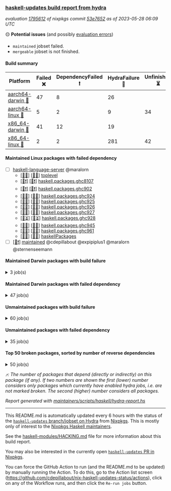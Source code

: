 ### [haskell-updates build report from hydra](https://hydra.nixos.org/jobset/nixpkgs/haskell-updates)
*evaluation [1795612](https://hydra.nixos.org/eval/1795612) of nixpkgs commit [53e7652](https://github.com/NixOS/nixpkgs/commits/53e76520b9706d42e83fd779e67c50e72da40944) as of 2023-05-28 06:09 UTC*

:yellow_circle: **Potential issues** (and possibly [evaluation errors](https://hydra.nixos.org/jobset/nixpkgs/haskell-updates))
  * `maintained` jobset failed.
  * `mergeable` jobset is not finished.

#### Build summary

 | Platform | Failed :x: | DependencyFailed :heavy_exclamation_mark: | HydraFailure :construction: | Unfinished :hourglass_flowing_sand: | Success :heavy_check_mark: | 
 | --- | --- | --- | --- | --- | --- | 
 | [aarch64-darwin :green_apple:](https://hydra.nixos.org/eval/1795612?filter=.aarch64-darwin) | 47 | 8 | 26 |  | 6433 | 
 | [aarch64-linux :iphone:](https://hydra.nixos.org/eval/1795612?filter=.aarch64-linux) | 5 | 2 | 9 | 34 | 6559 | 
 | [x86_64-darwin :apple:](https://hydra.nixos.org/eval/1795612?filter=.x86_64-darwin) | 41 | 12 | 19 |  | 6462 | 
 | [x86_64-linux :penguin:](https://hydra.nixos.org/eval/1795612?filter=.x86_64-linux) | 2 | 2 | 281 | 42 | 6329 | 
#### Maintained Linux packages with failed dependency
- [ ] [haskell-language-server](https://hydra.nixos.org/eval/1795612?filter=haskell-language-server) @maralorn
  - [[:iphone::construction:]](https://hydra.nixos.org/build/220674954) [[:penguin::construction:]](https://hydra.nixos.org/build/220668556) [toplevel](https://hydra.nixos.org/eval/1795612?filter=haskell-language-server)
  - [[:iphone::heavy_exclamation_mark:]](https://hydra.nixos.org/build/221745292) [[:penguin::heavy_exclamation_mark:]](https://hydra.nixos.org/build/221745296) [haskell.packages.ghc8107](https://hydra.nixos.org/eval/1795612?filter=haskell.packages.ghc8107.haskell-language-server)
  - [[:iphone::heavy_exclamation_mark:]](https://hydra.nixos.org/build/221745294) [[:penguin::heavy_exclamation_mark:]](https://hydra.nixos.org/build/221745299) [haskell.packages.ghc902](https://hydra.nixos.org/eval/1795612?filter=haskell.packages.ghc902.haskell-language-server)
  - [[:iphone::construction:]](https://hydra.nixos.org/build/220667219) [[:penguin::construction:]](https://hydra.nixos.org/build/220672480) [haskell.packages.ghc924](https://hydra.nixos.org/eval/1795612?filter=haskell.packages.ghc924.haskell-language-server)
  - [[:iphone::construction:]](https://hydra.nixos.org/build/220680070) [[:penguin::construction:]](https://hydra.nixos.org/build/220675760) [haskell.packages.ghc925](https://hydra.nixos.org/eval/1795612?filter=haskell.packages.ghc925.haskell-language-server)
  - [[:iphone::construction:]](https://hydra.nixos.org/build/220671491) [[:penguin::construction:]](https://hydra.nixos.org/build/220669832) [haskell.packages.ghc926](https://hydra.nixos.org/eval/1795612?filter=haskell.packages.ghc926.haskell-language-server)
  - [[:iphone::construction:]](https://hydra.nixos.org/build/220668489) [[:penguin::construction:]](https://hydra.nixos.org/build/220670980) [haskell.packages.ghc927](https://hydra.nixos.org/eval/1795612?filter=haskell.packages.ghc927.haskell-language-server)
  - [[:iphone::hourglass_flowing_sand:]](https://hydra.nixos.org/build/221815896) [[:penguin::hourglass_flowing_sand:]](https://hydra.nixos.org/build/221815898) [haskell.packages.ghc928](https://hydra.nixos.org/eval/1795612?filter=haskell.packages.ghc928.haskell-language-server)
  - [[:iphone::construction:]](https://hydra.nixos.org/build/220679066) [[:penguin::construction:]](https://hydra.nixos.org/build/220677753) [haskell.packages.ghc945](https://hydra.nixos.org/eval/1795612?filter=haskell.packages.ghc945.haskell-language-server)
  - [[:iphone::construction:]](https://hydra.nixos.org/build/220673971) [[:penguin::construction:]](https://hydra.nixos.org/build/220672856) [haskell.packages.ghc961](https://hydra.nixos.org/eval/1795612?filter=haskell.packages.ghc961.haskell-language-server)
  - [[:iphone::construction:]](https://hydra.nixos.org/build/220667119) [[:penguin::construction:]](https://hydra.nixos.org/build/220675067) [haskellPackages](https://hydra.nixos.org/eval/1795612?filter=haskellPackages.haskell-language-server)
- [ ] [[:penguin::heavy_exclamation_mark:]](https://hydra.nixos.org/build/221822814) [maintained](https://hydra.nixos.org/eval/1795612?filter=maintained) @cdepillabout @expipiplus1 @maralorn @sternenseemann
#### Maintained Darwin packages with build failure
<details><summary>3 job(s) </summary>

- [ ] [gitit](https://hydra.nixos.org/eval/1795612?filter=gitit) @Profpatsch @sternenseemann
  - [[:green_apple::x:]](https://hydra.nixos.org/build/221789160) [[:apple::heavy_check_mark:]](https://hydra.nixos.org/build/221788917) [toplevel](https://hydra.nixos.org/eval/1795612?filter=gitit)
  - [[:green_apple::heavy_check_mark:]](https://hydra.nixos.org/build/221788954) [[:apple::heavy_check_mark:]](https://hydra.nixos.org/build/221789016) [haskellPackages](https://hydra.nixos.org/eval/1795612?filter=haskellPackages.gitit)
</details>

#### Maintained Darwin packages with failed dependency
<details><summary>47 job(s) </summary>

- [ ] [cabal2nix](https://hydra.nixos.org/eval/1795612?filter=cabal2nix) @sternenseemann
  - [[:green_apple::heavy_check_mark:]](https://hydra.nixos.org/build/221799765) [[:apple::heavy_exclamation_mark:]](https://hydra.nixos.org/build/221799661) [toplevel](https://hydra.nixos.org/eval/1795612?filter=cabal2nix)
  - [[:green_apple::heavy_check_mark:]](https://hydra.nixos.org/build/220677603) [[:apple::heavy_check_mark:]](https://hydra.nixos.org/build/220680026) [haskell.packages.ghc8107](https://hydra.nixos.org/eval/1795612?filter=haskell.packages.ghc8107.cabal2nix)
  -  [[:apple::heavy_check_mark:]](https://hydra.nixos.org/build/220675559) [haskell.packages.ghc884](https://hydra.nixos.org/eval/1795612?filter=haskell.packages.ghc884.cabal2nix)
  - [[:green_apple::heavy_check_mark:]](https://hydra.nixos.org/build/220664235) [[:apple::heavy_check_mark:]](https://hydra.nixos.org/build/220662951) [haskell.packages.ghc902](https://hydra.nixos.org/eval/1795612?filter=haskell.packages.ghc902.cabal2nix)
  - [[:green_apple::heavy_check_mark:]](https://hydra.nixos.org/build/220664789) [[:apple::heavy_check_mark:]](https://hydra.nixos.org/build/220678995) [haskell.packages.ghc924](https://hydra.nixos.org/eval/1795612?filter=haskell.packages.ghc924.cabal2nix)
  - [[:green_apple::heavy_check_mark:]](https://hydra.nixos.org/build/220674255) [[:apple::heavy_check_mark:]](https://hydra.nixos.org/build/220681030) [haskell.packages.ghc925](https://hydra.nixos.org/eval/1795612?filter=haskell.packages.ghc925.cabal2nix)
  - [[:green_apple::heavy_check_mark:]](https://hydra.nixos.org/build/220678701) [[:apple::heavy_check_mark:]](https://hydra.nixos.org/build/220674814) [haskell.packages.ghc926](https://hydra.nixos.org/eval/1795612?filter=haskell.packages.ghc926.cabal2nix)
  - [[:green_apple::heavy_check_mark:]](https://hydra.nixos.org/build/220671418) [[:apple::heavy_check_mark:]](https://hydra.nixos.org/build/220673140) [haskell.packages.ghc927](https://hydra.nixos.org/eval/1795612?filter=haskell.packages.ghc927.cabal2nix)
  - [[:green_apple::heavy_check_mark:]](https://hydra.nixos.org/build/221815885) [[:apple::heavy_check_mark:]](https://hydra.nixos.org/build/221815857) [haskell.packages.ghc928](https://hydra.nixos.org/eval/1795612?filter=haskell.packages.ghc928.cabal2nix)
  - [[:green_apple::heavy_check_mark:]](https://hydra.nixos.org/build/220672751) [[:apple::heavy_check_mark:]](https://hydra.nixos.org/build/220676712) [haskell.packages.ghc945](https://hydra.nixos.org/eval/1795612?filter=haskell.packages.ghc945.cabal2nix)
  - [[:green_apple::heavy_check_mark:]](https://hydra.nixos.org/build/220680877) [[:apple::heavy_check_mark:]](https://hydra.nixos.org/build/220672412) [haskellPackages](https://hydra.nixos.org/eval/1795612?filter=haskellPackages.cabal2nix)
- [ ] [ghc](https://hydra.nixos.org/eval/1795612?filter=ghc) @cdepillabout @expipiplus1 @guibou @maralorn @sternenseemann
  - [[:green_apple::heavy_check_mark:]](https://hydra.nixos.org/build/219807464) [[:apple::heavy_check_mark:]](https://hydra.nixos.org/build/219802173) [haskellPackages](https://hydra.nixos.org/eval/1795612?filter=haskellPackages.ghc)
  - [[:green_apple::heavy_check_mark:]](https://hydra.nixos.org/build/221799693) [[:apple::heavy_exclamation_mark:]](https://hydra.nixos.org/build/221799757) [pkgsCross.ghcjs.haskell.packages.ghcHEAD](https://hydra.nixos.org/eval/1795612?filter=pkgsCross.ghcjs.haskell.packages.ghcHEAD.ghc)
  - [[:green_apple::heavy_check_mark:]](https://hydra.nixos.org/build/221799634) [[:apple::heavy_exclamation_mark:]](https://hydra.nixos.org/build/221799632) [pkgsCross.ghcjs.haskellPackages](https://hydra.nixos.org/eval/1795612?filter=pkgsCross.ghcjs.haskellPackages.ghc)
- [ ] [haskell-language-server](https://hydra.nixos.org/eval/1795612?filter=haskell-language-server) @maralorn
  - [[:green_apple::construction:]](https://hydra.nixos.org/build/220671651) [[:apple::construction:]](https://hydra.nixos.org/build/220674674) [toplevel](https://hydra.nixos.org/eval/1795612?filter=haskell-language-server)
  - [[:green_apple::heavy_exclamation_mark:]](https://hydra.nixos.org/build/221745303) [[:apple::heavy_exclamation_mark:]](https://hydra.nixos.org/build/221745302) [haskell.packages.ghc8107](https://hydra.nixos.org/eval/1795612?filter=haskell.packages.ghc8107.haskell-language-server)
  - [[:green_apple::heavy_exclamation_mark:]](https://hydra.nixos.org/build/221745291) [[:apple::heavy_exclamation_mark:]](https://hydra.nixos.org/build/221745297) [haskell.packages.ghc902](https://hydra.nixos.org/eval/1795612?filter=haskell.packages.ghc902.haskell-language-server)
  - [[:green_apple::construction:]](https://hydra.nixos.org/build/220669910) [[:apple::construction:]](https://hydra.nixos.org/build/220673658) [haskell.packages.ghc924](https://hydra.nixos.org/eval/1795612?filter=haskell.packages.ghc924.haskell-language-server)
  - [[:green_apple::construction:]](https://hydra.nixos.org/build/220678891) [[:apple::construction:]](https://hydra.nixos.org/build/220673143) [haskell.packages.ghc925](https://hydra.nixos.org/eval/1795612?filter=haskell.packages.ghc925.haskell-language-server)
  - [[:green_apple::construction:]](https://hydra.nixos.org/build/220678748) [[:apple::construction:]](https://hydra.nixos.org/build/220664423) [haskell.packages.ghc926](https://hydra.nixos.org/eval/1795612?filter=haskell.packages.ghc926.haskell-language-server)
  - [[:green_apple::construction:]](https://hydra.nixos.org/build/220666573) [[:apple::construction:]](https://hydra.nixos.org/build/220666424) [haskell.packages.ghc927](https://hydra.nixos.org/eval/1795612?filter=haskell.packages.ghc927.haskell-language-server)
  - [[:green_apple::heavy_exclamation_mark:]](https://hydra.nixos.org/build/221815839) [[:apple::heavy_exclamation_mark:]](https://hydra.nixos.org/build/221815833) [haskell.packages.ghc928](https://hydra.nixos.org/eval/1795612?filter=haskell.packages.ghc928.haskell-language-server)
  - [[:green_apple::construction:]](https://hydra.nixos.org/build/220665154) [[:apple::construction:]](https://hydra.nixos.org/build/220671071) [haskell.packages.ghc945](https://hydra.nixos.org/eval/1795612?filter=haskell.packages.ghc945.haskell-language-server)
  - [[:green_apple::construction:]](https://hydra.nixos.org/build/220663355) [[:apple::construction:]](https://hydra.nixos.org/build/220666320) [haskell.packages.ghc961](https://hydra.nixos.org/eval/1795612?filter=haskell.packages.ghc961.haskell-language-server)
  - [[:green_apple::construction:]](https://hydra.nixos.org/build/220673221) [[:apple::construction:]](https://hydra.nixos.org/build/220666377) [haskellPackages](https://hydra.nixos.org/eval/1795612?filter=haskellPackages.haskell-language-server)
- [ ] [nix-paths](https://hydra.nixos.org/eval/1795612?filter=nix-paths) @peti
  - [[:green_apple::heavy_check_mark:]](https://hydra.nixos.org/build/221799720) [[:apple::heavy_exclamation_mark:]](https://hydra.nixos.org/build/221799681) [haskell.packages.ghc8107](https://hydra.nixos.org/eval/1795612?filter=haskell.packages.ghc8107.nix-paths)
  -  [[:apple::heavy_exclamation_mark:]](https://hydra.nixos.org/build/221799713) [haskell.packages.ghc884](https://hydra.nixos.org/eval/1795612?filter=haskell.packages.ghc884.nix-paths)
  - [[:green_apple::heavy_check_mark:]](https://hydra.nixos.org/build/221799650) [[:apple::heavy_exclamation_mark:]](https://hydra.nixos.org/build/221799759) [haskell.packages.ghc902](https://hydra.nixos.org/eval/1795612?filter=haskell.packages.ghc902.nix-paths)
  - [[:green_apple::heavy_check_mark:]](https://hydra.nixos.org/build/221799660) [[:apple::heavy_exclamation_mark:]](https://hydra.nixos.org/build/221799717) [haskell.packages.ghc924](https://hydra.nixos.org/eval/1795612?filter=haskell.packages.ghc924.nix-paths)
  - [[:green_apple::heavy_check_mark:]](https://hydra.nixos.org/build/221799631) [[:apple::heavy_exclamation_mark:]](https://hydra.nixos.org/build/221799721) [haskell.packages.ghc925](https://hydra.nixos.org/eval/1795612?filter=haskell.packages.ghc925.nix-paths)
  - [[:green_apple::heavy_check_mark:]](https://hydra.nixos.org/build/221799738) [[:apple::heavy_exclamation_mark:]](https://hydra.nixos.org/build/221799732) [haskell.packages.ghc926](https://hydra.nixos.org/eval/1795612?filter=haskell.packages.ghc926.nix-paths)
  - [[:green_apple::heavy_check_mark:]](https://hydra.nixos.org/build/221799705) [[:apple::heavy_exclamation_mark:]](https://hydra.nixos.org/build/221799753) [haskell.packages.ghc927](https://hydra.nixos.org/eval/1795612?filter=haskell.packages.ghc927.nix-paths)
  - [[:green_apple::heavy_check_mark:]](https://hydra.nixos.org/build/221815878) [[:apple::heavy_exclamation_mark:]](https://hydra.nixos.org/build/221815837) [haskell.packages.ghc928](https://hydra.nixos.org/eval/1795612?filter=haskell.packages.ghc928.nix-paths)
  - [[:green_apple::heavy_check_mark:]](https://hydra.nixos.org/build/221799749) [[:apple::heavy_exclamation_mark:]](https://hydra.nixos.org/build/221799683) [haskell.packages.ghc945](https://hydra.nixos.org/eval/1795612?filter=haskell.packages.ghc945.nix-paths)
  - [[:green_apple::heavy_check_mark:]](https://hydra.nixos.org/build/221799657) [[:apple::heavy_exclamation_mark:]](https://hydra.nixos.org/build/221799740) [haskell.packages.ghc961](https://hydra.nixos.org/eval/1795612?filter=haskell.packages.ghc961.nix-paths)
  - [[:green_apple::heavy_check_mark:]](https://hydra.nixos.org/build/221799652) [[:apple::heavy_exclamation_mark:]](https://hydra.nixos.org/build/221799678) [haskellPackages](https://hydra.nixos.org/eval/1795612?filter=haskellPackages.nix-paths)
- [ ] [nvfetcher](https://hydra.nixos.org/eval/1795612?filter=nvfetcher) @berberman
  - [[:green_apple::heavy_check_mark:]](https://hydra.nixos.org/build/221822810) [[:apple::heavy_exclamation_mark:]](https://hydra.nixos.org/build/221822816) [toplevel](https://hydra.nixos.org/eval/1795612?filter=nvfetcher)
  - [[:green_apple::heavy_check_mark:]](https://hydra.nixos.org/build/221822807) [[:apple::heavy_exclamation_mark:]](https://hydra.nixos.org/build/221822812) [haskellPackages](https://hydra.nixos.org/eval/1795612?filter=haskellPackages.nvfetcher)
- [ ] [[:green_apple::heavy_exclamation_mark:]](https://hydra.nixos.org/build/220674599) [[:apple::construction:]](https://hydra.nixos.org/build/220665526) [haskellPackages.streamly-lmdb](https://hydra.nixos.org/eval/1795612?filter=haskellPackages.streamly-lmdb) @shlok
- [ ] [update-nix-fetchgit](https://hydra.nixos.org/eval/1795612?filter=update-nix-fetchgit) @expipiplus1 @sorki
  - [[:green_apple::heavy_check_mark:]](https://hydra.nixos.org/build/221799745) [[:apple::heavy_exclamation_mark:]](https://hydra.nixos.org/build/221799626) [toplevel](https://hydra.nixos.org/eval/1795612?filter=update-nix-fetchgit)
  - [[:green_apple::heavy_check_mark:]](https://hydra.nixos.org/build/221799630) [[:apple::heavy_exclamation_mark:]](https://hydra.nixos.org/build/221799689) [haskellPackages](https://hydra.nixos.org/eval/1795612?filter=haskellPackages.update-nix-fetchgit)
</details>

#### Unmaintained packages with build failure
<details><summary>60 job(s) </summary>

- [ ] [[:green_apple::x:]](https://hydra.nixos.org/build/220667266) [[:iphone::heavy_check_mark:]](https://hydra.nixos.org/build/220672591) [[:apple::heavy_check_mark:]](https://hydra.nixos.org/build/220666229) [[:penguin::heavy_check_mark:]](https://hydra.nixos.org/build/220663004) [haskellPackages.di-core](https://hydra.nixos.org/eval/1795612?filter=haskellPackages.di-core)  :arrow_heading_up: 8 | 11
- [ ] [[:green_apple::x:]](https://hydra.nixos.org/build/221759939) [[:iphone::hourglass_flowing_sand:]](https://hydra.nixos.org/build/221759945) [[:apple::x:]](https://hydra.nixos.org/build/221759859) [[:penguin::hourglass_flowing_sand:]](https://hydra.nixos.org/build/221759933) [haskellPackages.inline-r](https://hydra.nixos.org/eval/1795612?filter=haskellPackages.inline-r)  :arrow_heading_up: 1 | 4
- [ ] [[:green_apple::heavy_check_mark:]](https://hydra.nixos.org/build/219814299) [[:iphone::x:]](https://hydra.nixos.org/build/219825954) [[:apple::heavy_check_mark:]](https://hydra.nixos.org/build/219822238) [[:penguin::heavy_check_mark:]](https://hydra.nixos.org/build/219821736) [haskellPackages.long-double](https://hydra.nixos.org/eval/1795612?filter=haskellPackages.long-double)  :arrow_heading_up: 1 | 2
- [ ] [[:green_apple::x:]](https://hydra.nixos.org/build/220663914) [[:iphone::heavy_check_mark:]](https://hydra.nixos.org/build/220667392) [[:apple::construction:]](https://hydra.nixos.org/build/220663478) [[:penguin::heavy_check_mark:]](https://hydra.nixos.org/build/220664487) [haskellPackages.posix-socket](https://hydra.nixos.org/eval/1795612?filter=haskellPackages.posix-socket)  :arrow_heading_up: 1 | 2
- [ ] [[:green_apple::x:]](https://hydra.nixos.org/build/219822134) [[:iphone::heavy_check_mark:]](https://hydra.nixos.org/build/220654727) [[:apple::x:]](https://hydra.nixos.org/build/219812749) [[:penguin::heavy_check_mark:]](https://hydra.nixos.org/build/220654786) [haskellPackages.openal-ffi](https://hydra.nixos.org/eval/1795612?filter=haskellPackages.openal-ffi)  :arrow_heading_up: 1 | 1
- [ ] [[:green_apple::heavy_check_mark:]](https://hydra.nixos.org/build/219822225) [[:iphone::x:]](https://hydra.nixos.org/build/219803223) [[:apple::heavy_check_mark:]](https://hydra.nixos.org/build/219803406) [[:penguin::heavy_check_mark:]](https://hydra.nixos.org/build/219805721) [haskellPackages.freetype2](https://hydra.nixos.org/eval/1795612?filter=haskellPackages.freetype2)  :arrow_heading_up: 0 | 11
- [ ] [[:green_apple::x:]](https://hydra.nixos.org/build/219812129) [[:iphone::heavy_check_mark:]](https://hydra.nixos.org/build/219809287) [[:apple::x:]](https://hydra.nixos.org/build/219811502) [[:penguin::heavy_check_mark:]](https://hydra.nixos.org/build/219816947) [haskellPackages.llvm-tf](https://hydra.nixos.org/eval/1795612?filter=haskellPackages.llvm-tf)  :arrow_heading_up: 0 | 6
- [ ] [[:green_apple::construction:]](https://hydra.nixos.org/build/220664003) [[:iphone::heavy_check_mark:]](https://hydra.nixos.org/build/220664160) [[:apple::x:]](https://hydra.nixos.org/build/220668969) [[:penguin::heavy_check_mark:]](https://hydra.nixos.org/build/220670378) [haskellPackages.pipes-zlib](https://hydra.nixos.org/eval/1795612?filter=haskellPackages.pipes-zlib)  :arrow_heading_up: 0 | 5
- [ ] [[:green_apple::x:]](https://hydra.nixos.org/build/220662956) [[:iphone::heavy_check_mark:]](https://hydra.nixos.org/build/220675345) [[:apple::heavy_check_mark:]](https://hydra.nixos.org/build/220676979) [[:penguin::heavy_check_mark:]](https://hydra.nixos.org/build/220665680) [haskellPackages.folds](https://hydra.nixos.org/eval/1795612?filter=haskellPackages.folds)  :arrow_heading_up: 0 | 3
- [ ] [[:green_apple::x:]](https://hydra.nixos.org/build/219813459) [[:iphone::x:]](https://hydra.nixos.org/build/219807333) [[:apple::heavy_check_mark:]](https://hydra.nixos.org/build/219815125) [[:penguin::heavy_check_mark:]](https://hydra.nixos.org/build/219809651) [haskellPackages.picosat](https://hydra.nixos.org/eval/1795612?filter=haskellPackages.picosat)  :arrow_heading_up: 0 | 3
- [ ] [[:green_apple::x:]](https://hydra.nixos.org/build/219800520) [[:iphone::heavy_check_mark:]](https://hydra.nixos.org/build/219812915) [[:apple::heavy_check_mark:]](https://hydra.nixos.org/build/219810990) [[:penguin::heavy_check_mark:]](https://hydra.nixos.org/build/219819715) [haskellPackages.LibZip](https://hydra.nixos.org/eval/1795612?filter=haskellPackages.LibZip)  :arrow_heading_up: 0 | 2
- [ ] [[:green_apple::heavy_check_mark:]](https://hydra.nixos.org/build/220675337) [[:iphone::heavy_check_mark:]](https://hydra.nixos.org/build/220674799) [[:apple::x:]](https://hydra.nixos.org/build/220673501) [[:penguin::heavy_check_mark:]](https://hydra.nixos.org/build/220674366) [haskellPackages.quic](https://hydra.nixos.org/eval/1795612?filter=haskellPackages.quic)  :arrow_heading_up: 0 | 2
- [ ] [[:green_apple::x:]](https://hydra.nixos.org/build/220667776) [[:iphone::heavy_check_mark:]](https://hydra.nixos.org/build/220663749) [[:apple::heavy_check_mark:]](https://hydra.nixos.org/build/220663336) [[:penguin::heavy_check_mark:]](https://hydra.nixos.org/build/220680678) [haskellPackages.rocksdb-haskell](https://hydra.nixos.org/eval/1795612?filter=haskellPackages.rocksdb-haskell)  :arrow_heading_up: 0 | 2
- [ ] [[:green_apple::construction:]](https://hydra.nixos.org/build/220674495) [[:iphone::heavy_check_mark:]](https://hydra.nixos.org/build/220670948) [[:apple::x:]](https://hydra.nixos.org/build/220672647) [[:penguin::heavy_check_mark:]](https://hydra.nixos.org/build/220665306) [haskellPackages.h-raylib](https://hydra.nixos.org/eval/1795612?filter=haskellPackages.h-raylib)  :arrow_heading_up: 0 | 1
- [ ] [[:green_apple::x:]](https://hydra.nixos.org/build/219825934) [[:iphone::heavy_check_mark:]](https://hydra.nixos.org/build/219821588) [[:apple::x:]](https://hydra.nixos.org/build/219816946) [[:penguin::heavy_check_mark:]](https://hydra.nixos.org/build/219801127) [haskellPackages.hamid](https://hydra.nixos.org/eval/1795612?filter=haskellPackages.hamid)  :arrow_heading_up: 0 | 1
- [ ] [[:green_apple::x:]](https://hydra.nixos.org/build/219819697) [[:iphone::heavy_check_mark:]](https://hydra.nixos.org/build/219822624) [[:apple::x:]](https://hydra.nixos.org/build/219800704) [[:penguin::heavy_check_mark:]](https://hydra.nixos.org/build/219816187) [haskellPackages.huckleberry](https://hydra.nixos.org/eval/1795612?filter=haskellPackages.huckleberry)  :arrow_heading_up: 0 | 1
- [ ] [[:green_apple::heavy_check_mark:]](https://hydra.nixos.org/build/220680094) [[:iphone::heavy_check_mark:]](https://hydra.nixos.org/build/220667181) [[:apple::heavy_check_mark:]](https://hydra.nixos.org/build/220669571) [[:penguin::x:]](https://hydra.nixos.org/build/220680646) [haskellPackages.openai-servant](https://hydra.nixos.org/eval/1795612?filter=haskellPackages.openai-servant)  :arrow_heading_up: 0 | 1
- [ ] [[:green_apple::x:]](https://hydra.nixos.org/build/219820633) [[:iphone::heavy_check_mark:]](https://hydra.nixos.org/build/219806252) [[:apple::x:]](https://hydra.nixos.org/build/219824785) [[:penguin::heavy_check_mark:]](https://hydra.nixos.org/build/219812547) [haskellPackages.select](https://hydra.nixos.org/eval/1795612?filter=haskellPackages.select)  :arrow_heading_up: 0 | 1
- [ ] [[:green_apple::x:]](https://hydra.nixos.org/build/220664008) [[:iphone::heavy_check_mark:]](https://hydra.nixos.org/build/220669896) [[:apple::x:]](https://hydra.nixos.org/build/220668553) [[:penguin::heavy_check_mark:]](https://hydra.nixos.org/build/220664077) [haskellPackages.sysinfo](https://hydra.nixos.org/eval/1795612?filter=haskellPackages.sysinfo)  :arrow_heading_up: 0 | 1
- [ ] [[:green_apple::heavy_check_mark:]](https://hydra.nixos.org/build/220666676) [[:iphone::heavy_check_mark:]](https://hydra.nixos.org/build/220677456) [[:apple::x:]](https://hydra.nixos.org/build/220679040) [[:penguin::heavy_check_mark:]](https://hydra.nixos.org/build/220663626) [haskellPackages.FractalArt](https://hydra.nixos.org/eval/1795612?filter=haskellPackages.FractalArt) 
- [ ] [[:green_apple::heavy_check_mark:]](https://hydra.nixos.org/build/219804981) [[:iphone::x:]](https://hydra.nixos.org/build/219820285) [[:apple::heavy_check_mark:]](https://hydra.nixos.org/build/219811233) [[:penguin::heavy_check_mark:]](https://hydra.nixos.org/build/219808597) [haskellPackages.HsASA](https://hydra.nixos.org/eval/1795612?filter=haskellPackages.HsASA) 
- [ ] [[:green_apple::x:]](https://hydra.nixos.org/build/219814180) [[:iphone::heavy_check_mark:]](https://hydra.nixos.org/build/220654625) [[:apple::x:]](https://hydra.nixos.org/build/219800504) [[:penguin::heavy_check_mark:]](https://hydra.nixos.org/build/220654775) [haskellPackages.al](https://hydra.nixos.org/eval/1795612?filter=haskellPackages.al) 
- [ ] [[:green_apple::heavy_check_mark:]](https://hydra.nixos.org/build/220668788) [[:iphone::heavy_check_mark:]](https://hydra.nixos.org/build/220668407) [[:apple::x:]](https://hydra.nixos.org/build/220675331) [[:penguin::heavy_check_mark:]](https://hydra.nixos.org/build/220669322) [haskellPackages.env-extra](https://hydra.nixos.org/eval/1795612?filter=haskellPackages.env-extra) 
- [ ] [[:green_apple::construction:]](https://hydra.nixos.org/build/220666028) [[:iphone::heavy_check_mark:]](https://hydra.nixos.org/build/220673941) [[:apple::x:]](https://hydra.nixos.org/build/220667021) [[:penguin::heavy_check_mark:]](https://hydra.nixos.org/build/220668977) [haskellPackages.epub-tools](https://hydra.nixos.org/eval/1795612?filter=haskellPackages.epub-tools) 
- [ ] [[:green_apple::x:]](https://hydra.nixos.org/build/220679754) [[:iphone::heavy_check_mark:]](https://hydra.nixos.org/build/220663220) [[:apple::heavy_check_mark:]](https://hydra.nixos.org/build/220666586) [[:penguin::heavy_check_mark:]](https://hydra.nixos.org/build/220669034) [haskellPackages.executable-hash](https://hydra.nixos.org/eval/1795612?filter=haskellPackages.executable-hash) 
- [ ] [[:green_apple::x:]](https://hydra.nixos.org/build/219809876) [[:iphone::heavy_check_mark:]](https://hydra.nixos.org/build/219804080) [[:apple::x:]](https://hydra.nixos.org/build/219823069) [[:penguin::heavy_check_mark:]](https://hydra.nixos.org/build/219807643) [haskellPackages.float128](https://hydra.nixos.org/eval/1795612?filter=haskellPackages.float128) 
- [ ] [[:green_apple::x:]](https://hydra.nixos.org/build/219801234) [[:iphone::heavy_check_mark:]](https://hydra.nixos.org/build/219826945) [[:apple::x:]](https://hydra.nixos.org/build/219804199) [[:penguin::heavy_check_mark:]](https://hydra.nixos.org/build/219813269) [haskellPackages.fudgets](https://hydra.nixos.org/eval/1795612?filter=haskellPackages.fudgets) 
- [ ] [[:green_apple::x:]](https://hydra.nixos.org/build/220663823) [[:iphone::heavy_check_mark:]](https://hydra.nixos.org/build/220667000) [[:apple::x:]](https://hydra.nixos.org/build/220681099) [[:penguin::heavy_check_mark:]](https://hydra.nixos.org/build/220677047) [haskellPackages.gerrit](https://hydra.nixos.org/eval/1795612?filter=haskellPackages.gerrit) 
- [ ] [[:green_apple::x:]](https://hydra.nixos.org/build/220664698) [[:apple::construction:]](https://hydra.nixos.org/build/220666452) [haskellPackages.gtk-mac-integration](https://hydra.nixos.org/eval/1795612?filter=haskellPackages.gtk-mac-integration) 
- [ ] [[:green_apple::x:]](https://hydra.nixos.org/build/220665066) [[:apple::construction:]](https://hydra.nixos.org/build/220677797) [haskellPackages.gtk3-mac-integration](https://hydra.nixos.org/eval/1795612?filter=haskellPackages.gtk3-mac-integration) 
- [ ] [[:green_apple::x:]](https://hydra.nixos.org/build/220665837) [[:iphone::heavy_check_mark:]](https://hydra.nixos.org/build/220676244) [[:apple::x:]](https://hydra.nixos.org/build/220671509) [[:penguin::heavy_check_mark:]](https://hydra.nixos.org/build/220678334) [haskellPackages.hinotify-conduit](https://hydra.nixos.org/eval/1795612?filter=haskellPackages.hinotify-conduit) 
- [ ] [[:green_apple::x:]](https://hydra.nixos.org/build/221789035) [[:iphone::construction:]](https://hydra.nixos.org/build/220666984) [[:apple::x:]](https://hydra.nixos.org/build/221788751) [[:penguin::x:]](https://hydra.nixos.org/build/220670881) [haskellPackages.hprox](https://hydra.nixos.org/eval/1795612?filter=haskellPackages.hprox) 
- [ ] [[:green_apple::x:]](https://hydra.nixos.org/build/219821028) [[:iphone::heavy_check_mark:]](https://hydra.nixos.org/build/219807066) [[:apple::x:]](https://hydra.nixos.org/build/219813734) [[:penguin::heavy_check_mark:]](https://hydra.nixos.org/build/219804801) [haskellPackages.hsshellscript](https://hydra.nixos.org/eval/1795612?filter=haskellPackages.hsshellscript) 
- [ ] [[:green_apple::x:]](https://hydra.nixos.org/build/219810435) [[:iphone::heavy_check_mark:]](https://hydra.nixos.org/build/219825726) [[:apple::x:]](https://hydra.nixos.org/build/219811526) [[:penguin::heavy_check_mark:]](https://hydra.nixos.org/build/219822429) [haskellPackages.hssourceinfo](https://hydra.nixos.org/eval/1795612?filter=haskellPackages.hssourceinfo) 
- [ ] [[:green_apple::construction:]](https://hydra.nixos.org/build/220678028) [[:iphone::heavy_check_mark:]](https://hydra.nixos.org/build/220663334) [[:apple::x:]](https://hydra.nixos.org/build/220676920) [[:penguin::heavy_check_mark:]](https://hydra.nixos.org/build/220667254) [haskellPackages.hunspell-hs](https://hydra.nixos.org/eval/1795612?filter=haskellPackages.hunspell-hs) 
- [ ] [[:apple::x:]](https://hydra.nixos.org/build/220679278) [[:penguin::heavy_check_mark:]](https://hydra.nixos.org/build/220668669) [haskellPackages.inline-asm](https://hydra.nixos.org/eval/1795612?filter=haskellPackages.inline-asm) 
- [ ] [[:green_apple::x:]](https://hydra.nixos.org/build/220675129) [[:iphone::heavy_check_mark:]](https://hydra.nixos.org/build/220666017) [[:apple::x:]](https://hydra.nixos.org/build/220672131) [[:penguin::heavy_check_mark:]](https://hydra.nixos.org/build/220668910) [haskellPackages.interprocess](https://hydra.nixos.org/eval/1795612?filter=haskellPackages.interprocess) 
- [ ] [[:green_apple::x:]](https://hydra.nixos.org/build/220663530) [[:iphone::heavy_check_mark:]](https://hydra.nixos.org/build/220678870) [[:apple::x:]](https://hydra.nixos.org/build/220678665) [[:penguin::heavy_check_mark:]](https://hydra.nixos.org/build/220675835) [haskellPackages.intricacy](https://hydra.nixos.org/eval/1795612?filter=haskellPackages.intricacy) 
- [ ] [[:green_apple::x:]](https://hydra.nixos.org/build/220666058) [[:iphone::heavy_check_mark:]](https://hydra.nixos.org/build/220677206) [[:apple::x:]](https://hydra.nixos.org/build/220676170) [[:penguin::heavy_check_mark:]](https://hydra.nixos.org/build/220677537) [haskellPackages.ipcvar](https://hydra.nixos.org/eval/1795612?filter=haskellPackages.ipcvar) 
- [ ] [[:green_apple::x:]](https://hydra.nixos.org/build/219800542) [[:apple::x:]](https://hydra.nixos.org/build/219820765) [haskellPackages.kqueue](https://hydra.nixos.org/eval/1795612?filter=haskellPackages.kqueue) 
- [ ] [[:green_apple::x:]](https://hydra.nixos.org/build/220663666) [[:iphone::heavy_check_mark:]](https://hydra.nixos.org/build/220666513) [[:apple::heavy_check_mark:]](https://hydra.nixos.org/build/220674246) [[:penguin::heavy_check_mark:]](https://hydra.nixos.org/build/220671788) [haskellPackages.leveldb-haskell-fork](https://hydra.nixos.org/eval/1795612?filter=haskellPackages.leveldb-haskell-fork) 
- [ ] [[:green_apple::x:]](https://hydra.nixos.org/build/219822295) [[:iphone::heavy_check_mark:]](https://hydra.nixos.org/build/219818808) [[:apple::x:]](https://hydra.nixos.org/build/219814308) [[:penguin::heavy_check_mark:]](https://hydra.nixos.org/build/219826096) [haskellPackages.linux-framebuffer](https://hydra.nixos.org/eval/1795612?filter=haskellPackages.linux-framebuffer) 
- [ ] [[:green_apple::x:]](https://hydra.nixos.org/build/220678588) [[:iphone::heavy_check_mark:]](https://hydra.nixos.org/build/220669681) [[:apple::x:]](https://hydra.nixos.org/build/220665896) [[:penguin::heavy_check_mark:]](https://hydra.nixos.org/build/220666608) [haskellPackages.memzero](https://hydra.nixos.org/eval/1795612?filter=haskellPackages.memzero) 
- [ ] [[:green_apple::x:]](https://hydra.nixos.org/build/221799709) [[:iphone::hourglass_flowing_sand:]](https://hydra.nixos.org/build/221799669) [[:apple::heavy_exclamation_mark:]](https://hydra.nixos.org/build/221799699) [[:penguin::hourglass_flowing_sand:]](https://hydra.nixos.org/build/221799767) [haskellPackages.nix-serve-ng](https://hydra.nixos.org/eval/1795612?filter=haskellPackages.nix-serve-ng) 
- [ ] [[:green_apple::x:]](https://hydra.nixos.org/build/220669328) [[:iphone::heavy_check_mark:]](https://hydra.nixos.org/build/220672682) [[:apple::construction:]](https://hydra.nixos.org/build/220663980) [[:penguin::heavy_check_mark:]](https://hydra.nixos.org/build/220677561) [haskellPackages.persistent-pagination](https://hydra.nixos.org/eval/1795612?filter=haskellPackages.persistent-pagination) 
- [ ] [[:green_apple::construction:]](https://hydra.nixos.org/build/220670688) [[:iphone::heavy_check_mark:]](https://hydra.nixos.org/build/220673411) [[:apple::x:]](https://hydra.nixos.org/build/220679370) [[:penguin::heavy_check_mark:]](https://hydra.nixos.org/build/220680712) [haskellPackages.phatsort](https://hydra.nixos.org/eval/1795612?filter=haskellPackages.phatsort) 
- [ ] [[:green_apple::x:]](https://hydra.nixos.org/build/220671408) [[:iphone::heavy_check_mark:]](https://hydra.nixos.org/build/220677073) [[:apple::x:]](https://hydra.nixos.org/build/220678684) [[:penguin::heavy_check_mark:]](https://hydra.nixos.org/build/220667629) [haskellPackages.ping-wrapper](https://hydra.nixos.org/eval/1795612?filter=haskellPackages.ping-wrapper) 
- [ ] [[:green_apple::x:]](https://hydra.nixos.org/build/220675618) [[:iphone::heavy_check_mark:]](https://hydra.nixos.org/build/220663840) [[:apple::x:]](https://hydra.nixos.org/build/220671638) [[:penguin::heavy_check_mark:]](https://hydra.nixos.org/build/220672243) [haskellPackages.posix-timer](https://hydra.nixos.org/eval/1795612?filter=haskellPackages.posix-timer) 
- [ ] [[:green_apple::x:]](https://hydra.nixos.org/build/220668876) [[:iphone::heavy_check_mark:]](https://hydra.nixos.org/build/220669898) [[:apple::x:]](https://hydra.nixos.org/build/220663210) [[:penguin::heavy_check_mark:]](https://hydra.nixos.org/build/220675360) [haskellPackages.procex](https://hydra.nixos.org/eval/1795612?filter=haskellPackages.procex) 
- [ ] [[:green_apple::x:]](https://hydra.nixos.org/build/220669367) [[:iphone::heavy_check_mark:]](https://hydra.nixos.org/build/220673784) [[:apple::x:]](https://hydra.nixos.org/build/220664292) [[:penguin::heavy_check_mark:]](https://hydra.nixos.org/build/220666666) [haskellPackages.pthread](https://hydra.nixos.org/eval/1795612?filter=haskellPackages.pthread) 
- [ ] [[:green_apple::x:]](https://hydra.nixos.org/build/220678297) [[:iphone::heavy_check_mark:]](https://hydra.nixos.org/build/220664354) [[:apple::x:]](https://hydra.nixos.org/build/220663049) [[:penguin::heavy_check_mark:]](https://hydra.nixos.org/build/220678586) [haskellPackages.sandwich-webdriver](https://hydra.nixos.org/eval/1795612?filter=haskellPackages.sandwich-webdriver) 
- [ ] [[:green_apple::x:]](https://hydra.nixos.org/build/221788754) [[:iphone::heavy_check_mark:]](https://hydra.nixos.org/build/220677121) [[:apple::x:]](https://hydra.nixos.org/build/221789222) [[:penguin::construction:]](https://hydra.nixos.org/build/220667381) [haskellPackages.servant-serialization](https://hydra.nixos.org/eval/1795612?filter=haskellPackages.servant-serialization) 
- [ ] [[:green_apple::construction:]](https://hydra.nixos.org/build/220680197) [[:iphone::heavy_check_mark:]](https://hydra.nixos.org/build/220666955) [[:apple::x:]](https://hydra.nixos.org/build/220675848) [[:penguin::heavy_check_mark:]](https://hydra.nixos.org/build/220664587) [haskellPackages.tailfile-hinotify](https://hydra.nixos.org/eval/1795612?filter=haskellPackages.tailfile-hinotify) 
- [ ] [[:green_apple::x:]](https://hydra.nixos.org/build/219826291) [[:iphone::heavy_check_mark:]](https://hydra.nixos.org/build/219817389) [[:apple::heavy_check_mark:]](https://hydra.nixos.org/build/219824990) [[:penguin::heavy_check_mark:]](https://hydra.nixos.org/build/219817995) [haskellPackages.unix-simple](https://hydra.nixos.org/eval/1795612?filter=haskellPackages.unix-simple) 
- [ ] [[:green_apple::x:]](https://hydra.nixos.org/build/219809361) [[:iphone::heavy_check_mark:]](https://hydra.nixos.org/build/219803711) [[:apple::heavy_check_mark:]](https://hydra.nixos.org/build/219811479) [[:penguin::heavy_check_mark:]](https://hydra.nixos.org/build/219823027) [tests.haskell.writers](https://hydra.nixos.org/eval/1795612?filter=tests.haskell.writers) 
- [ ] [[:green_apple::x:]](https://hydra.nixos.org/build/220672160) [[:iphone::x:]](https://hydra.nixos.org/build/220668648) [[:apple::heavy_check_mark:]](https://hydra.nixos.org/build/220666710) [[:penguin::heavy_check_mark:]](https://hydra.nixos.org/build/220671330) [haskellPackages.x86-64bit](https://hydra.nixos.org/eval/1795612?filter=haskellPackages.x86-64bit) 
- [ ] [[:green_apple::x:]](https://hydra.nixos.org/build/219822322) [[:iphone::heavy_check_mark:]](https://hydra.nixos.org/build/219825759) [[:apple::x:]](https://hydra.nixos.org/build/219807975) [[:penguin::heavy_check_mark:]](https://hydra.nixos.org/build/219826416) [haskellPackages.xmonad-utils](https://hydra.nixos.org/eval/1795612?filter=haskellPackages.xmonad-utils) 
- [ ] [[:green_apple::x:]](https://hydra.nixos.org/build/219801213) [[:iphone::heavy_check_mark:]](https://hydra.nixos.org/build/219810179) [[:apple::x:]](https://hydra.nixos.org/build/219804083) [[:penguin::heavy_check_mark:]](https://hydra.nixos.org/build/219808253) [haskellPackages.yoga](https://hydra.nixos.org/eval/1795612?filter=haskellPackages.yoga) 
- [ ] [[:green_apple::x:]](https://hydra.nixos.org/build/219816446) [[:iphone::heavy_check_mark:]](https://hydra.nixos.org/build/219820803) [[:apple::x:]](https://hydra.nixos.org/build/219813688) [[:penguin::heavy_check_mark:]](https://hydra.nixos.org/build/219823923) [haskellPackages.zot](https://hydra.nixos.org/eval/1795612?filter=haskellPackages.zot) 
- [ ] [[:green_apple::x:]](https://hydra.nixos.org/build/219824912) [[:iphone::heavy_check_mark:]](https://hydra.nixos.org/build/219799911) [[:apple::x:]](https://hydra.nixos.org/build/219810001) [[:penguin::heavy_check_mark:]](https://hydra.nixos.org/build/219801441) [haskellPackages.zxcvbn-c](https://hydra.nixos.org/eval/1795612?filter=haskellPackages.zxcvbn-c) 
</details>

#### Unmaintained packages with failed dependency
<details><summary>35 job(s) </summary>

- [ ] [[:green_apple::heavy_exclamation_mark:]](https://hydra.nixos.org/build/220665223) [[:iphone::heavy_check_mark:]](https://hydra.nixos.org/build/220664350) [[:apple::heavy_check_mark:]](https://hydra.nixos.org/build/220668366) [[:penguin::heavy_check_mark:]](https://hydra.nixos.org/build/220664977) [haskellPackages.di-handle](https://hydra.nixos.org/eval/1795612?filter=haskellPackages.di-handle)  :arrow_heading_up: 6 | 9
- [ ] [[:green_apple::heavy_exclamation_mark:]](https://hydra.nixos.org/build/220676567) [[:iphone::heavy_check_mark:]](https://hydra.nixos.org/build/220664825) [[:apple::heavy_check_mark:]](https://hydra.nixos.org/build/220667532) [[:penguin::heavy_check_mark:]](https://hydra.nixos.org/build/220674789) [haskellPackages.di-monad](https://hydra.nixos.org/eval/1795612?filter=haskellPackages.di-monad)  :arrow_heading_up: 6 | 9
- [ ] [hoogle](https://hydra.nixos.org/eval/1795612?filter=hoogle)  :arrow_heading_up: 3 | 4
  - [[:green_apple::heavy_check_mark:]](https://hydra.nixos.org/build/221789271) [[:iphone::heavy_check_mark:]](https://hydra.nixos.org/build/220679940) [[:apple::heavy_check_mark:]](https://hydra.nixos.org/build/221788958) [[:penguin::heavy_check_mark:]](https://hydra.nixos.org/build/220667393) [haskell.packages.ghc8107](https://hydra.nixos.org/eval/1795612?filter=haskell.packages.ghc8107.hoogle)
  -  [[:iphone::heavy_check_mark:]](https://hydra.nixos.org/build/220666273) [[:apple::heavy_check_mark:]](https://hydra.nixos.org/build/221789049) [[:penguin::heavy_check_mark:]](https://hydra.nixos.org/build/220670671) [haskell.packages.ghc884](https://hydra.nixos.org/eval/1795612?filter=haskell.packages.ghc884.hoogle)
  - [[:green_apple::heavy_check_mark:]](https://hydra.nixos.org/build/221788944) [[:iphone::heavy_check_mark:]](https://hydra.nixos.org/build/220676665) [[:apple::heavy_check_mark:]](https://hydra.nixos.org/build/221789078) [[:penguin::heavy_check_mark:]](https://hydra.nixos.org/build/220678391) [haskell.packages.ghc902](https://hydra.nixos.org/eval/1795612?filter=haskell.packages.ghc902.hoogle)
  - [[:green_apple::heavy_check_mark:]](https://hydra.nixos.org/build/221788758) [[:iphone::heavy_check_mark:]](https://hydra.nixos.org/build/220680572) [[:apple::heavy_check_mark:]](https://hydra.nixos.org/build/221788996) [[:penguin::heavy_check_mark:]](https://hydra.nixos.org/build/220675236) [haskell.packages.ghc924](https://hydra.nixos.org/eval/1795612?filter=haskell.packages.ghc924.hoogle)
  - [[:green_apple::heavy_exclamation_mark:]](https://hydra.nixos.org/build/221788804) [[:iphone::heavy_check_mark:]](https://hydra.nixos.org/build/220667661) [[:apple::heavy_check_mark:]](https://hydra.nixos.org/build/221788876) [[:penguin::heavy_check_mark:]](https://hydra.nixos.org/build/220680823) [haskell.packages.ghc925](https://hydra.nixos.org/eval/1795612?filter=haskell.packages.ghc925.hoogle)
  - [[:green_apple::heavy_check_mark:]](https://hydra.nixos.org/build/221789026) [[:iphone::heavy_check_mark:]](https://hydra.nixos.org/build/220680336) [[:apple::heavy_check_mark:]](https://hydra.nixos.org/build/221789143) [[:penguin::heavy_check_mark:]](https://hydra.nixos.org/build/220664917) [haskell.packages.ghc926](https://hydra.nixos.org/eval/1795612?filter=haskell.packages.ghc926.hoogle)
  - [[:green_apple::heavy_check_mark:]](https://hydra.nixos.org/build/221789090) [[:iphone::heavy_check_mark:]](https://hydra.nixos.org/build/220667468) [[:apple::heavy_check_mark:]](https://hydra.nixos.org/build/221789081) [[:penguin::heavy_check_mark:]](https://hydra.nixos.org/build/220668803) [haskell.packages.ghc927](https://hydra.nixos.org/eval/1795612?filter=haskell.packages.ghc927.hoogle)
  - [[:green_apple::heavy_check_mark:]](https://hydra.nixos.org/build/221815834) [[:iphone::hourglass_flowing_sand:]](https://hydra.nixos.org/build/221815817) [[:apple::heavy_check_mark:]](https://hydra.nixos.org/build/221815851) [[:penguin::hourglass_flowing_sand:]](https://hydra.nixos.org/build/221815867) [haskell.packages.ghc928](https://hydra.nixos.org/eval/1795612?filter=haskell.packages.ghc928.hoogle)
  - [[:green_apple::heavy_check_mark:]](https://hydra.nixos.org/build/221788786) [[:iphone::heavy_check_mark:]](https://hydra.nixos.org/build/220663052) [[:apple::heavy_check_mark:]](https://hydra.nixos.org/build/221788847) [[:penguin::heavy_check_mark:]](https://hydra.nixos.org/build/220667182) [haskell.packages.ghc945](https://hydra.nixos.org/eval/1795612?filter=haskell.packages.ghc945.hoogle)
  - [[:green_apple::heavy_check_mark:]](https://hydra.nixos.org/build/221788932) [[:iphone::heavy_check_mark:]](https://hydra.nixos.org/build/220678381) [[:apple::heavy_check_mark:]](https://hydra.nixos.org/build/221789263) [[:penguin::heavy_check_mark:]](https://hydra.nixos.org/build/220678298) [haskellPackages](https://hydra.nixos.org/eval/1795612?filter=haskellPackages.hoogle)
- [ ] [[:green_apple::heavy_exclamation_mark:]](https://hydra.nixos.org/build/221759898) [[:iphone::hourglass_flowing_sand:]](https://hydra.nixos.org/build/221759940) [[:apple::heavy_exclamation_mark:]](https://hydra.nixos.org/build/221759880) [[:penguin::hourglass_flowing_sand:]](https://hydra.nixos.org/build/221759862) [haskellPackages.H](https://hydra.nixos.org/eval/1795612?filter=haskellPackages.H) 
- [ ] [cabal2nix-unstable](https://hydra.nixos.org/eval/1795612?filter=cabal2nix-unstable) 
  - [[:green_apple::heavy_check_mark:]](https://hydra.nixos.org/build/221799724) [[:iphone::hourglass_flowing_sand:]](https://hydra.nixos.org/build/221799653) [[:apple::heavy_exclamation_mark:]](https://hydra.nixos.org/build/221799694) [[:penguin::hourglass_flowing_sand:]](https://hydra.nixos.org/build/221799687) [haskell.packages.ghc8107](https://hydra.nixos.org/eval/1795612?filter=haskell.packages.ghc8107.cabal2nix-unstable)
  -  [[:iphone::hourglass_flowing_sand:]](https://hydra.nixos.org/build/221799769) [[:apple::heavy_exclamation_mark:]](https://hydra.nixos.org/build/221799719) [[:penguin::hourglass_flowing_sand:]](https://hydra.nixos.org/build/221799733) [haskell.packages.ghc884](https://hydra.nixos.org/eval/1795612?filter=haskell.packages.ghc884.cabal2nix-unstable)
  - [[:green_apple::heavy_check_mark:]](https://hydra.nixos.org/build/221799629) [[:iphone::hourglass_flowing_sand:]](https://hydra.nixos.org/build/221799748) [[:apple::heavy_exclamation_mark:]](https://hydra.nixos.org/build/221799621) [[:penguin::hourglass_flowing_sand:]](https://hydra.nixos.org/build/221799648) [haskell.packages.ghc902](https://hydra.nixos.org/eval/1795612?filter=haskell.packages.ghc902.cabal2nix-unstable)
  - [[:green_apple::heavy_check_mark:]](https://hydra.nixos.org/build/221799696) [[:iphone::hourglass_flowing_sand:]](https://hydra.nixos.org/build/221799715) [[:apple::heavy_exclamation_mark:]](https://hydra.nixos.org/build/221799712) [[:penguin::hourglass_flowing_sand:]](https://hydra.nixos.org/build/221799704) [haskell.packages.ghc924](https://hydra.nixos.org/eval/1795612?filter=haskell.packages.ghc924.cabal2nix-unstable)
  - [[:green_apple::heavy_check_mark:]](https://hydra.nixos.org/build/221799633) [[:iphone::hourglass_flowing_sand:]](https://hydra.nixos.org/build/221799714) [[:apple::heavy_exclamation_mark:]](https://hydra.nixos.org/build/221799667) [[:penguin::hourglass_flowing_sand:]](https://hydra.nixos.org/build/221799625) [haskell.packages.ghc925](https://hydra.nixos.org/eval/1795612?filter=haskell.packages.ghc925.cabal2nix-unstable)
  - [[:green_apple::heavy_check_mark:]](https://hydra.nixos.org/build/221799744) [[:iphone::hourglass_flowing_sand:]](https://hydra.nixos.org/build/221799730) [[:apple::heavy_exclamation_mark:]](https://hydra.nixos.org/build/221799680) [[:penguin::hourglass_flowing_sand:]](https://hydra.nixos.org/build/221799639) [haskell.packages.ghc926](https://hydra.nixos.org/eval/1795612?filter=haskell.packages.ghc926.cabal2nix-unstable)
  - [[:green_apple::heavy_check_mark:]](https://hydra.nixos.org/build/221799750) [[:iphone::hourglass_flowing_sand:]](https://hydra.nixos.org/build/221799691) [[:apple::heavy_exclamation_mark:]](https://hydra.nixos.org/build/221799731) [[:penguin::hourglass_flowing_sand:]](https://hydra.nixos.org/build/221799679) [haskell.packages.ghc927](https://hydra.nixos.org/eval/1795612?filter=haskell.packages.ghc927.cabal2nix-unstable)
  - [[:green_apple::heavy_check_mark:]](https://hydra.nixos.org/build/221815902) [[:iphone::hourglass_flowing_sand:]](https://hydra.nixos.org/build/221815866) [[:apple::heavy_exclamation_mark:]](https://hydra.nixos.org/build/221815849) [[:penguin::hourglass_flowing_sand:]](https://hydra.nixos.org/build/221815876) [haskell.packages.ghc928](https://hydra.nixos.org/eval/1795612?filter=haskell.packages.ghc928.cabal2nix-unstable)
  - [[:green_apple::heavy_check_mark:]](https://hydra.nixos.org/build/221799638) [[:iphone::hourglass_flowing_sand:]](https://hydra.nixos.org/build/221799646) [[:apple::heavy_exclamation_mark:]](https://hydra.nixos.org/build/221799746) [[:penguin::hourglass_flowing_sand:]](https://hydra.nixos.org/build/221799692) [haskell.packages.ghc945](https://hydra.nixos.org/eval/1795612?filter=haskell.packages.ghc945.cabal2nix-unstable)
  - [[:green_apple::heavy_check_mark:]](https://hydra.nixos.org/build/221799674) [[:iphone::hourglass_flowing_sand:]](https://hydra.nixos.org/build/221799670) [[:apple::heavy_exclamation_mark:]](https://hydra.nixos.org/build/221799756) [[:penguin::hourglass_flowing_sand:]](https://hydra.nixos.org/build/221799644) [haskellPackages](https://hydra.nixos.org/eval/1795612?filter=haskellPackages.cabal2nix-unstable)
- [ ] [hello](https://hydra.nixos.org/eval/1795612?filter=hello) 
  - [[:green_apple::heavy_check_mark:]](https://hydra.nixos.org/build/219807866) [[:iphone::heavy_check_mark:]](https://hydra.nixos.org/build/219821665) [[:apple::heavy_check_mark:]](https://hydra.nixos.org/build/219804790) [[:penguin::heavy_check_mark:]](https://hydra.nixos.org/build/219825641) [haskellPackages](https://hydra.nixos.org/eval/1795612?filter=haskellPackages.hello)
  - [[:green_apple::heavy_check_mark:]](https://hydra.nixos.org/build/221799647)  [[:apple::heavy_exclamation_mark:]](https://hydra.nixos.org/build/221799743) [[:penguin::hourglass_flowing_sand:]](https://hydra.nixos.org/build/221799707) [pkgsCross.ghcjs.haskell.packages.ghcHEAD](https://hydra.nixos.org/eval/1795612?filter=pkgsCross.ghcjs.haskell.packages.ghcHEAD.hello)
  - [[:green_apple::heavy_check_mark:]](https://hydra.nixos.org/build/221799686)  [[:apple::heavy_exclamation_mark:]](https://hydra.nixos.org/build/221799695) [[:penguin::hourglass_flowing_sand:]](https://hydra.nixos.org/build/221799728) [pkgsCross.ghcjs.haskellPackages](https://hydra.nixos.org/eval/1795612?filter=pkgsCross.ghcjs.haskellPackages.hello)
  -    [[:penguin::heavy_check_mark:]](https://hydra.nixos.org/build/219801036) [pkgsMusl.haskellPackages](https://hydra.nixos.org/eval/1795612?filter=pkgsMusl.haskellPackages.hello)
  -    [[:penguin::heavy_check_mark:]](https://hydra.nixos.org/build/219801286) [pkgsStatic.haskell.packages.native-bignum.ghc927](https://hydra.nixos.org/eval/1795612?filter=pkgsStatic.haskell.packages.native-bignum.ghc927.hello)
  -    [[:penguin::heavy_check_mark:]](https://hydra.nixos.org/build/219809542) [pkgsStatic.haskellPackages](https://hydra.nixos.org/eval/1795612?filter=pkgsStatic.haskellPackages.hello)
- [ ] [[:green_apple::heavy_exclamation_mark:]](https://hydra.nixos.org/build/221759911) [[:iphone::hourglass_flowing_sand:]](https://hydra.nixos.org/build/221759863) [[:apple::heavy_exclamation_mark:]](https://hydra.nixos.org/build/221759808) [[:penguin::hourglass_flowing_sand:]](https://hydra.nixos.org/build/221759906) [haskellPackages.ihaskell-inline-r](https://hydra.nixos.org/eval/1795612?filter=haskellPackages.ihaskell-inline-r) 
- [ ] [[:green_apple::heavy_check_mark:]](https://hydra.nixos.org/build/220671859) [[:iphone::heavy_exclamation_mark:]](https://hydra.nixos.org/build/220672987) [[:apple::heavy_check_mark:]](https://hydra.nixos.org/build/220671955) [[:penguin::heavy_check_mark:]](https://hydra.nixos.org/build/220671949) [haskellPackages.rounded-hw](https://hydra.nixos.org/eval/1795612?filter=haskellPackages.rounded-hw) 
- [ ] [[:green_apple::heavy_exclamation_mark:]](https://hydra.nixos.org/build/219813925) [[:iphone::heavy_check_mark:]](https://hydra.nixos.org/build/219824945) [[:apple::heavy_exclamation_mark:]](https://hydra.nixos.org/build/219800400) [[:penguin::heavy_check_mark:]](https://hydra.nixos.org/build/219812917) [haskellPackages.xbattbar](https://hydra.nixos.org/eval/1795612?filter=haskellPackages.xbattbar) 
</details>

#### Top 50 broken packages, sorted by number of reverse dependencies
<details><summary>50 job(s) </summary>

[amazonka-core](https://packdeps.haskellers.com/reverse/amazonka-core) :arrow_heading_up: 188  
[gogol-core](https://packdeps.haskellers.com/reverse/gogol-core) :arrow_heading_up: 184  
[haskell98](https://packdeps.haskellers.com/reverse/haskell98) :arrow_heading_up: 153  
[enumerator](https://packdeps.haskellers.com/reverse/enumerator) :arrow_heading_up: 56  
[util](https://packdeps.haskellers.com/reverse/util) :arrow_heading_up: 49  
[derive](https://packdeps.haskellers.com/reverse/derive) :arrow_heading_up: 48  
[amazonka](https://packdeps.haskellers.com/reverse/amazonka) :arrow_heading_up: 46  
[cgi](https://packdeps.haskellers.com/reverse/cgi) :arrow_heading_up: 46  
[accelerate](https://packdeps.haskellers.com/reverse/accelerate) :arrow_heading_up: 42  
[TypeCompose](https://packdeps.haskellers.com/reverse/TypeCompose) :arrow_heading_up: 39  
[PrimitiveArray](https://packdeps.haskellers.com/reverse/PrimitiveArray) :arrow_heading_up: 35  
[rank1dynamic](https://packdeps.haskellers.com/reverse/rank1dynamic) :arrow_heading_up: 33  
[distributed-static](https://packdeps.haskellers.com/reverse/distributed-static) :arrow_heading_up: 31  
[distributed-process](https://packdeps.haskellers.com/reverse/distributed-process) :arrow_heading_up: 30  
[iteratee](https://packdeps.haskellers.com/reverse/iteratee) :arrow_heading_up: 29  
[polysemy-resume](https://packdeps.haskellers.com/reverse/polysemy-resume) :arrow_heading_up: 27  
[sydtest](https://packdeps.haskellers.com/reverse/sydtest) :arrow_heading_up: 27  
[polysemy-conc](https://packdeps.haskellers.com/reverse/polysemy-conc) :arrow_heading_up: 26  
[crypto-numbers](https://packdeps.haskellers.com/reverse/crypto-numbers) :arrow_heading_up: 25  
[either-unwrap](https://packdeps.haskellers.com/reverse/either-unwrap) :arrow_heading_up: 25  
[polysemy-log](https://packdeps.haskellers.com/reverse/polysemy-log) :arrow_heading_up: 24  
[crypto-pubkey](https://packdeps.haskellers.com/reverse/crypto-pubkey) :arrow_heading_up: 22  
[haskelldb](https://packdeps.haskellers.com/reverse/haskelldb) :arrow_heading_up: 22  
[wxdirect](https://packdeps.haskellers.com/reverse/wxdirect) :arrow_heading_up: 22  
[BiobaseTypes](https://packdeps.haskellers.com/reverse/BiobaseTypes) :arrow_heading_up: 21  
[alg](https://packdeps.haskellers.com/reverse/alg) :arrow_heading_up: 21  
[amazonka-s3](https://packdeps.haskellers.com/reverse/amazonka-s3) :arrow_heading_up: 21  
[mmsyn2](https://packdeps.haskellers.com/reverse/mmsyn2) :arrow_heading_up: 21  
[wxc](https://packdeps.haskellers.com/reverse/wxc) :arrow_heading_up: 21  
[biocore](https://packdeps.haskellers.com/reverse/biocore) :arrow_heading_up: 20  
[bzlib](https://packdeps.haskellers.com/reverse/bzlib) :arrow_heading_up: 20  
[exon](https://packdeps.haskellers.com/reverse/exon) :arrow_heading_up: 20  
[wxcore](https://packdeps.haskellers.com/reverse/wxcore) :arrow_heading_up: 20  
[attoparsec-enumerator](https://packdeps.haskellers.com/reverse/attoparsec-enumerator) :arrow_heading_up: 19  
[bytestring-show](https://packdeps.haskellers.com/reverse/bytestring-show) :arrow_heading_up: 19  
[fay](https://packdeps.haskellers.com/reverse/fay) :arrow_heading_up: 19  
[gi-soup](https://packdeps.haskellers.com/reverse/gi-soup) :arrow_heading_up: 19  
[incipit](https://packdeps.haskellers.com/reverse/incipit) :arrow_heading_up: 19  
[wx](https://packdeps.haskellers.com/reverse/wx) :arrow_heading_up: 19  
[BiobaseENA](https://packdeps.haskellers.com/reverse/BiobaseENA) :arrow_heading_up: 18  
[asn1-data](https://packdeps.haskellers.com/reverse/asn1-data) :arrow_heading_up: 18  
[dbus-core](https://packdeps.haskellers.com/reverse/dbus-core) :arrow_heading_up: 18  
[gtksourceview2](https://packdeps.haskellers.com/reverse/gtksourceview2) :arrow_heading_up: 18  
[hsc3](https://packdeps.haskellers.com/reverse/hsc3) :arrow_heading_up: 18  
[polysemy-process](https://packdeps.haskellers.com/reverse/polysemy-process) :arrow_heading_up: 18  
[ukrainian-phonetics-basic](https://packdeps.haskellers.com/reverse/ukrainian-phonetics-basic) :arrow_heading_up: 18  
[BiobaseXNA](https://packdeps.haskellers.com/reverse/BiobaseXNA) :arrow_heading_up: 17  
[HGamer3D-Data](https://packdeps.haskellers.com/reverse/HGamer3D-Data) :arrow_heading_up: 17  
[certificate](https://packdeps.haskellers.com/reverse/certificate) :arrow_heading_up: 17  
[clash-prelude](https://packdeps.haskellers.com/reverse/clash-prelude) :arrow_heading_up: 17  
</details>


*:arrow_heading_up:: The number of packages that depend (directly or indirectly) on this package (if any). If two numbers are shown the first (lower) number considers only packages which currently have enabled hydra jobs, i.e. are not marked broken. The second (higher) number considers all packages.*

*Report generated with [maintainers/scripts/haskell/hydra-report.hs](https://github.com/NixOS/nixpkgs/blob/haskell-updates/maintainers/scripts/haskell/hydra-report.hs)*


----------------------------------------------------------------------

This README.md is automatically updated every 6 hours with the status of the
[`haskell-updates` branch/jobset on Hydra](https://hydra.nixos.org/jobset/nixpkgs/haskell-updates)
from [Nixpkgs](https://github.com/NixOS/nixpkgs).  This is mostly only of
interest to the [Nixpkgs Haskell maintainers](https://github.com/orgs/NixOS/teams/haskell).

See the
[haskell-modules/HACKING.md](https://github.com/NixOS/nixpkgs/blob/haskell-updates/pkgs/development/haskell-modules/HACKING.md)
file for more information about this build report.

You may also be interested in the currently open
[`haskell-updates` PR in Nixpkgs](https://github.com/nixos/nixpkgs/pulls?q=is%3Apr+is%3Aopen+head%3Ahaskell-updates).

You can force the GitHub Action to run (and the README.md to be updated) by
manually running the Action.  To do this, go to the Action list screen
(https://github.com/cdepillabout/nix-haskell-updates-status/actions),
click on any of the Workflow runs, and then click the `Re-run jobs` button.
